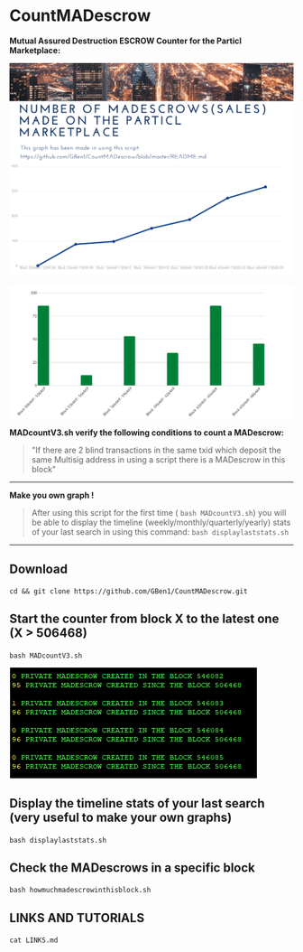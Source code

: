 # CountMADescrow

**Mutual Assured Destruction ESCROW Counter for the Particl Marketplace:**

![Screenshot](mad-1.png)

![Screenshot](mad-2.png)


**MADcountV3.sh verify the following conditions to count a MADescrow:**

>"If there are 2 blind transactions in the same txid which deposit the same Multisig address in using a script there is a MADescrow in this block"

***

**Make you own graph !**

>After using this script for the first time ( `bash MADcountV3.sh`) you will be able to display the timeline (weekly/monthly/quarterly/yearly) stats of your last search in using this command: `bash displaylaststats.sh`

***

## Download

`cd && git clone https://github.com/GBen1/CountMADescrow.git`

## Start the counter from block X to the latest one (X > 506468)

`bash MADcountV3.sh`

![Screenshot](madcounter.png)

## Display the timeline stats of your last search (very useful to make your own graphs)

`bash displaylaststats.sh`

## Check the MADescrows in a specific block

 `bash howmuchmadescrowinthisblock.sh`
 
 ## LINKS AND TUTORIALS

`cat LINKS.md`
